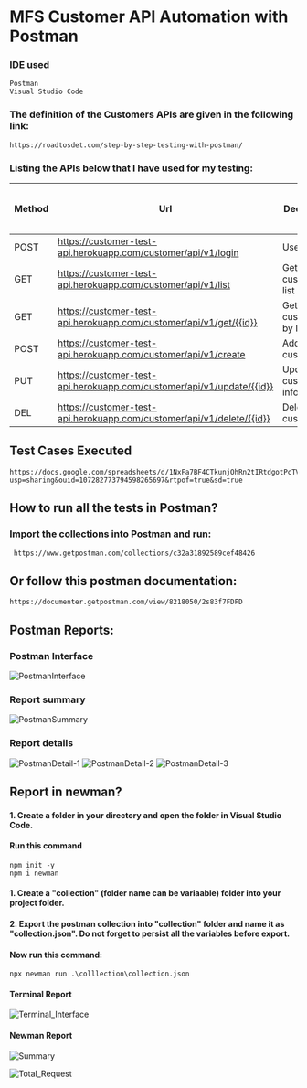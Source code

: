 # MFS Customer API Automation with Postman
### IDE used
    Postman
    Visual Studio Code
### The definition of the Customers APIs are given in the following link:
    https://roadtosdet.com/step-by-step-testing-with-postman/

### Listing the APIs below that I have used for my testing:

|Method|                        Url	                                    | Decription	|Sample Valid Request Body|
|------|-------------------------------------------------------------------|--------------|------------------------|
| POST |https://customer-test-api.herokuapp.com/customer/api/v1/login      |User login |  JSON     |
| GET  |https://customer-test-api.herokuapp.com/customer/api/v1/list       |Get customer list |	 VOID  |
| GET  |https://customer-test-api.herokuapp.com/customer/api/v1/get/{{id}} |Get customer by ID | VOID   |
| POST |https://customer-test-api.herokuapp.com/customer/api/v1/create	|  Add new customer | JSON    |
| PUT  |https://customer-test-api.herokuapp.com/customer/api/v1/update/{{id}} |  Update customer information | JSON   |
| DEL  |https://customer-test-api.herokuapp.com/customer/api/v1/delete/{{id}} |Delete customer | VOID   |

## Test Cases Executed
    https://docs.google.com/spreadsheets/d/1NxFa7BF4CTkunjOhRn2tIRtdgotPcTV5/edit?usp=sharing&ouid=107282773794598265697&rtpof=true&sd=true

## How to run all the tests in Postman?
### Import the collections into Postman and run:
     https://www.getpostman.com/collections/c32a31892589cef48426
## Or follow this postman documentation:
    https://documenter.getpostman.com/view/8218050/2s83f7FDFD
## Postman Reports:
### Postman Interface
![PostmanInterface](https://user-images.githubusercontent.com/48391584/192663550-1c65a827-e5e1-4249-801e-2271592501b4.png)

### Report summary
![PostmanSummary](https://user-images.githubusercontent.com/48391584/192663613-4ca1439f-abfa-4123-9c2b-a6201be1e85f.png)

### Report details
![PostmanDetail-1](https://user-images.githubusercontent.com/48391584/192663677-1294c6a7-17b6-455b-9a84-81ac8b3432ae.png)
![PostmanDetail-2](https://user-images.githubusercontent.com/48391584/192663699-a888e61f-ab12-402f-8858-ac415a08e2ce.png)
![PostmanDetail-3](https://user-images.githubusercontent.com/48391584/192663710-40433a87-5d1d-46c0-8f33-abd6748ac4e0.png)

## Report in newman?
#### 1. Create a folder in your directory and open the folder in Visual Studio Code.
#### Run this command
    npm init -y
    npm i newman
#### 1. Create a "collection" (folder name can be variaable) folder into your project folder.
#### 2. Export the postman collection into "collection" folder and name it as "collection.json". Do not forget to persist all the variables before export.
#### Now run this command:
    npx newman run .\colllection\collection.json
#### Terminal Report
![Terminal_Interface](https://user-images.githubusercontent.com/48391584/192663802-9f4f2663-1ee7-497b-a719-a68c6d168644.png)

#### Newman Report
![Summary](https://user-images.githubusercontent.com/48391584/192663820-155d1f93-4f06-47de-9619-893ba1f6e0b0.png)

![Total_Request](https://user-images.githubusercontent.com/48391584/192663835-8ddc1f9e-9ee6-408a-a2b3-e7e9b4ad0247.png)
